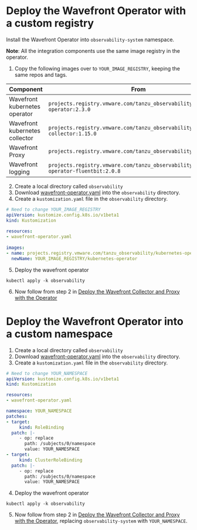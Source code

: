 # Deploy the Wavefront Operator with a custom registry

Install the Wavefront Operator into `observability-system` namespace.

**Note**: All the integration components use the same image registry in the operator.

1. Copy the following images over to `YOUR_IMAGE_REGISTRY`, keeping the same repos and tags.

| Component                      | From                                                                                   | To                                                        |
|--------------------------------|----------------------------------------------------------------------------------------|-----------------------------------------------------------|
| Wavefront kubernetes operator  | `projects.registry.vmware.com/tanzu_observability/kubernetes-operator:2.3.0`           | `YOUR_IMAGE_REGISTRY/kubernetes-operator:2.3.0`           |
| Wavefront kubernetes collector | `projects.registry.vmware.com/tanzu_observability/kubernetes-collector:1.15.0`         | `YOUR_IMAGE_REGISTRY/kubernetes-collector:1.15.0`         |
| Wavefront Proxy                | `projects.registry.vmware.com/tanzu_observability/proxy:12.1`                          | `YOUR_IMAGE_REGISTRY/proxy:12.1`                          |
| Wavefront logging              | `projects.registry.vmware.com/tanzu_observability/kubernetes-operator-fluentbit:2.0.8` | `YOUR_IMAGE_REGISTRY/kubernetes-operator-fluentbit:2.0.8` |

2. Create a local directory called `observability`
3. Download [wavefront-operator.yaml](https://raw.githubusercontent.com/wavefrontHQ/wavefront-operator-for-kubernetes/main/deploy/kubernetes/wavefront-operator.yaml) into the `observability` directory.
4. Create a `kustomization.yaml` file in the `observability` directory.
  ```yaml
  # Need to change YOUR_IMAGE_REGISTRY
  apiVersion: kustomize.config.k8s.io/v1beta1
  kind: Kustomization
   
  resources:
  - wavefront-operator.yaml
   
  images:
  - name: projects.registry.vmware.com/tanzu_observability/kubernetes-operator
    newName: YOUR_IMAGE_REGISTRY/kubernetes-operator
  ```
5. Deploy the wavefront operator 
  ```
  kubectl apply -k observability
  ```
6. Now follow from step 2 in [Deploy the Wavefront Collector and Proxy with the Operator](../README.md#deploy-the-wavefront-collector-and-proxy-with-the-operator)

# Deploy the Wavefront Operator into a custom namespace

1. Create a local directory called `observability`
2. Download [wavefront-operator.yaml](https://raw.githubusercontent.com/wavefrontHQ/wavefront-operator-for-kubernetes/main/deploy/kubernetes/wavefront-operator.yaml) into the `observability` directory.
3. Create a `kustomization.yaml` file in the `observability` directory.
  ```yaml
  # Need to change YOUR_NAMESPACE
  apiVersion: kustomize.config.k8s.io/v1beta1
  kind: Kustomization

  resources:
  - wavefront-operator.yaml

  namespace: YOUR_NAMESPACE
  patches:
  - target:
       kind: RoleBinding
    patch: |-
       - op: replace
         path: /subjects/0/namespace
         value: YOUR_NAMESPACE
  - target:
       kind: ClusterRoleBinding
    patch: |-
       - op: replace
         path: /subjects/0/namespace
         value: YOUR_NAMESPACE
  ```
4. Deploy the wavefront operator
  ```
  kubectl apply -k observability
  ```
5. Now follow from step 2 in [Deploy the Wavefront Collector and Proxy with the Operator](../README.md#deploy-the-wavefront-collector-and-proxy-with-the-operator),
   replacing `observability-system` with `YOUR_NAMESPACE`.
